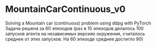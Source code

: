 # MountainCarContinuous_v0
Solving a Mountain car  (continuous) problem using ddpg with PyTorch
Задача решена за 60 эпизодов (раз в 10 эпизодов делалось 100 запусков агента на независимых версиях окружения, считалось среднее от этих запусков. На 60 эпизоде среднее достигло 90)
